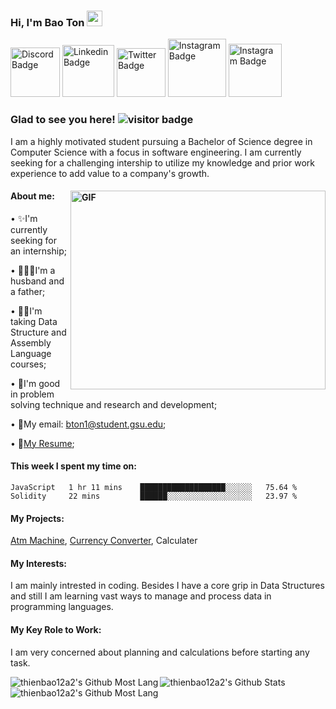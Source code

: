 
### Hi, I'm Bao Ton <img src="https://media.giphy.com/media/hvRJCLFzcasrR4ia7z/giphy.gif" width="25px"> 

<a href="https://discord.gg/YN8r4XHJ" rel="nofollow"><img src="https://img.shields.io/badge/Discord-7289DA?style=for-the-badge&logo=discord&logoColor=white" alt="Discord Badge" width="79"/></a>
<a href="https://www.linkedin.com/in/bao-ton/" rel="nofollow"><img src="https://img.shields.io/badge/LinkedIn-0077B5?style=for-the-badge&logo=linkedin&logoColor=white" alt="Linkedin Badge" width="83"/></a>
<a href="https://twitter.com/GordonRamsey999" rel="nofollow"><img src="https://img.shields.io/badge/Twitter-1DA1F2?style=for-the-badge&logo=twitter&logoColor=white" alt="Twitter Badge" width="78"/></a>
<a href="https://www.instagram.com/steveton/" rel="nofollow"><img src="https://img.shields.io/badge/Instagram-E4405F?style=for-the-badge&logo=instagram&logoColor=white" alt="Instagram Badge" width="93"/></a>
<a href="https://www.facebook.com/StevenTon19/" rel="nofollow"><img 
src="https://img.shields.io/badge/Facebook-1877F2?style=for-the-badge&logo=facebook&logoColor=white" alt="Instagram Badge" width="85"/></a>
### Glad to see you here!   ![visitor badge](https://visitor-badge.glitch.me/badge?page_id=thienbao12a2.visitor-badge&left_color=red&right_color=green) 
I am a highly motivated student pursuing a Bachelor of Science degree in Computer Science with a focus in software engineering. I am currently seeking for a challenging intership to utilize my knowledge and prior work experience to add value to a company's growth.
#### About me:<a target="_blank" rel="noopener noreferrer" href="https://media.giphy.com/media/xT9IgzoKnwFNmISR8I/giphy.gif"><img align="right" alt="GIF" src="https://media.giphy.com/media/xT9IgzoKnwFNmISR8I/giphy.gif" width="408" height="318" style="max-width: 100%;"></a>

• ✨I'm currently seeking for an internship; 

• 👨‍👩‍👦I'm a husband and a father;

• 👨‍🏫I'm taking Data Structure and Assembly Language courses; 

• 💪I'm good in problem solving technique and research and development; 

• 📧My email: bton1@student.gsu.edu;   

• 📜[My Resume](http://google.com);    

#### This week I spent my time on:
<!--START_SECTION:waka-->
```text
JavaScript   1 hr 11 mins    ███████████████████░░░░░░   75.64 % 
Solidity     22 mins         ██████░░░░░░░░░░░░░░░░░░░   23.97 % 
```
<!--END_SECTION:waka-->


#### My Projects: 

[Atm Machine](https://github.com/thienbao12a2/AtmSimpleApp), [Currency Converter](https://github.com/thienbao12a2/ConvertMyCurrency), Calculater

#### My Interests: 

I am mainly intrested in coding. Besides I have a core grip in Data Structures and still I am learning vast ways to manage and process data in programming languages.

#### My Key Role to Work:

I am very concerned about planning and calculations before starting any task. 

<img align="left" alt="thienbao12a2's Github Most Lang" src = "https://github-readme-stats.vercel.app/api/wakatime?username=thienbao12a2" />
<img align="left" alt="thienbao12a2's Github Stats" src ="https://github-readme-stats.vercel.app/api?username=thienbao12a2&theme=gotham&show_icons=true" /><img align="left" alt="thienbao12a2's Github Most Lang" src ="https://github-readme-stats.vercel.app/api/top-langs/?username=thienbao12a2&layout=compact" />




